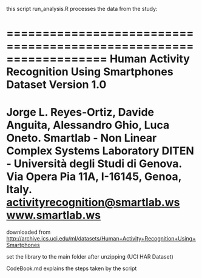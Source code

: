  this script run_analysis.R processes the data from the study:

==================================================================
Human Activity Recognition Using Smartphones Dataset
Version 1.0
==================================================================
Jorge L. Reyes-Ortiz, Davide Anguita, Alessandro Ghio, Luca Oneto.
Smartlab - Non Linear Complex Systems Laboratory
DITEN - Università degli Studi di Genova.
Via Opera Pia 11A, I-16145, Genoa, Italy.
activityrecognition@smartlab.ws
www.smartlab.ws
==================================================================

downloaded from http://archive.ics.uci.edu/ml/datasets/Human+Activity+Recognition+Using+Smartphones

set the library to the main folder after unzipping (UCI HAR Dataset)

CodeBook.md explains the steps taken by the script
